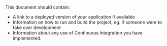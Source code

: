 This document should contain:

- A link to a deployed version of your application if available
- Information on how to run and build the project, eg. if someone were to take over development
- Information about any use of Continuous Integration you have implemented. 